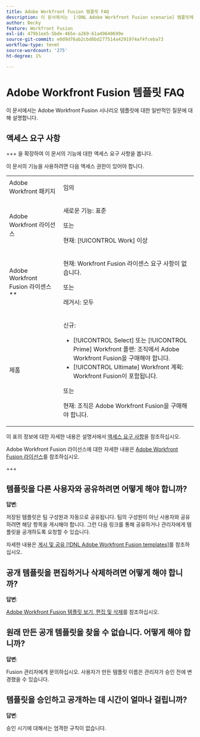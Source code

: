 ```yaml
---
title: Adobe Workfront Fusion 템플릿 FAQ
description: 이 문서에서는  [!DNL Adobe Workfront Fusion scenario] 템플릿에 대한 일반적인 질문을 다룹니다.
author: Becky
feature: Workfront Fusion
exl-id: 479b1ee5-5bde-465e-a269-61a49640699e
source-git-commit: e0d9d76ab2cbd8bd277514a4291974af4fceba73
workflow-type: tm+mt
source-wordcount: '275'
ht-degree: 1%

---
```


# Adobe Workfront Fusion 템플릿 FAQ

이 문서에서는 Adobe Workfront Fusion 시나리오 템플릿에 대한 일반적인 질문에 대해 설명합니다.

## 액세스 요구 사항

+++ 을 확장하여 이 문서의 기능에 대한 액세스 요구 사항을 봅니다.

이 문서의 기능을 사용하려면 다음 액세스 권한이 있어야 합니다.

<table style="table-layout:auto">
 <col> 
 <col> 
 <tbody> 
  <tr> 
   <td role="rowheader">Adobe Workfront 패키지</td> 
   <td> <p>임의</p> </td> 
  </tr> 
  <tr data-mc-conditions=""> 
   <td role="rowheader">Adobe Workfront 라이선스</td> 
   <td> <p>새로운 기능: 표준</p><p>또는</p><p>현재: [!UICONTROL Work] 이상</p> </td> 
  </tr> 
  <tr> 
   <td role="rowheader">Adobe Workfront Fusion 라이센스**</td> 
   <td>
   <p>현재: Workfront Fusion 라이센스 요구 사항이 없습니다.</p>
   <p>또는</p>
   <p>레거시: 모두 </p>
   </td> 
  </tr> 
  <tr> 
   <td role="rowheader">제품</td> 
   <td>
   <p>신규:</p> <ul><li>[!UICONTROL Select] 또는 [!UICONTROL Prime] Workfront 플랜: 조직에서 Adobe Workfront Fusion을 구매해야 합니다.</li><li>[!UICONTROL Ultimate] Workfront 계획: Workfront Fusion이 포함됩니다.</li></ul>
   <p>또는</p>
   <p>현재: 조직은 Adobe Workfront Fusion을 구매해야 합니다.</p>
   </td> 
  </tr>
 </tbody> 
</table>

이 표의 정보에 대한 자세한 내용은 설명서에서 [액세스 요구 사항](/help/workfront-fusion/references/licenses-and-roles/access-level-requirements-in-documentation.md)을 참조하십시오.

Adobe Workfront Fusion 라이선스에 대한 자세한 내용은 [Adobe Workfront Fusion 라이선스](/help/workfront-fusion/set-up-and-manage-workfront-fusion/licensing-operations-overview/license-automation-vs-integration.md)를 참조하십시오.

+++

## 템플릿을 다른 사용자와 공유하려면 어떻게 해야 합니까?

**답변**:

저장된 템플릿은 팀 구성원과 자동으로 공유됩니다. 팀의 구성원이 아닌 사용자와 공유하려면 해당 항목을 게시해야 합니다. 그런 다음 링크를 통해 공유하거나 관리자에게 템플릿을 공개하도록 요청할 수 있습니다.

자세한 내용은 [게시 및 공유 [!DNL Adobe Workfront Fusion templates]](/help/workfront-fusion/create-and-manage-templates/publish-and-share-fusion-templates.md)를 참조하십시오.

## 공개 템플릿을 편집하거나 삭제하려면 어떻게 해야 합니까?

**답변**:

[Adobe Workfront Fusion 템플릿 보기, 편집 및 삭제](/help/workfront-fusion/create-and-manage-templates/view-edit-and-delete-fusion-templates.md)를 참조하십시오.

## 원래 만든 공개 템플릿을 찾을 수 없습니다. 어떻게 해야 합니까?

**답변**:

Fusion 관리자에게 문의하십시오. 사용자가 만든 템플릿 이름은 관리자가 승인 전에 변경했을 수 있습니다.

## 템플릿을 승인하고 공개하는 데 시간이 얼마나 걸립니까?

**답변**:

승인 시기에 대해서는 엄격한 규칙이 없습니다.
